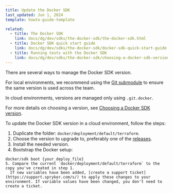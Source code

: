```yaml
---
title: Update the Docker SDK
last_updated: Jun 1, 2024
template: howto-guide-template

related:
  - title: The Docker SDK
    link: docs/dg/dev/sdks/the-docker-sdk/the-docker-sdk.html
  - title: Docker SDK quick start guide
    link: docs/dg/dev/sdks/the-docker-sdk/docker-sdk-quick-start-guide.html
  - title: Running tests with the Docker SDK
    link: docs/dg/dev/sdks/the-docker-sdk/choosing-a-docker-sdk-version.html
---
```



There are several ways to manage the Docker SDK version.

For local environments, we recommend using the [Git submodule](/docs/dg/dev/sdks/the-docker-sdk/choosing-a-docker-sdk-version.html#configuring-a-project-to-use-the-chosen-version-of-the-docker-sdk) to ensure the same version is used across the team.

In cloud environments, versions are managed only using `.git.docker`.

For more details on choosing a version, see [Choosing a Docker SDK version](/docs/dg/dev/sdks/the-docker-sdk/choosing-a-docker-sdk-version.html#why-should-i-use-a-particular-version-of-the-docker-sdk).

To update the Docker SDK version in a cloud environment, follow the steps:

1. Duplicate the folder: `docker/deployment/default/terraform`.
2. Choose the version to upgrade to, preferably one of the [releases](https://github.com/spryker/docker-sdk/releases).
3. Install the needed version.
4. Bootstrap the Docker setup:
```shell
docker/sdk boot {your_deploy_file}
5. Compare the current `docker/deployment/default/terraform` to the copy you've created in step 1.
  If new variables have been added, [create a support ticket](https://support.spryker.com/s/) to apply these changes to your environment. If variable values have been changed, you don't need to create a ticket.
